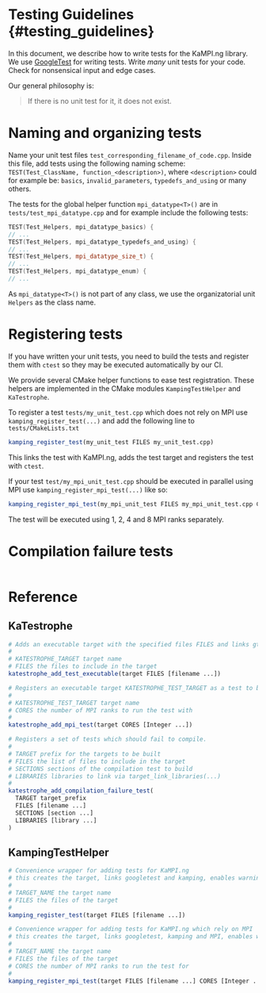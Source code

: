 Testing Guidelines {#testing_guidelines}
============
In this document, we describe how to write tests for the KaMPI.ng library.
We use [GoogleTest] for writing tests. Write *many* unit tests for your code. Check for nonsensical input and edge cases.

Our general philosophy is:
> If there is no unit test for it, it does not exist.

# Naming and organizing tests
Name your unit test files `test_corresponding_filename_of_code.cpp`. Inside this file, add tests using the following naming scheme: `TEST(Test_ClassName, function_<description>)`, where `<description>` could for example be: `basics`, `invalid_parameters`, `typedefs_and_using` or many others.

The tests for the global helper function `mpi_datatype<T>()` are in `tests/test_mpi_datatype.cpp` and for example include the following tests:

```cpp
TEST(Test_Helpers, mpi_datatype_basics) {
// ...
TEST(Test_Helpers, mpi_datatype_typedefs_and_using) {
// ...
TEST(Test_Helpers, mpi_datatype_size_t) {
// ...
TEST(Test_Helpers, mpi_datatype_enum) {
// ...
```
As `mpi_datatype<T>()` is not part of any class, we use the organizatorial unit `Helpers` as the class name.

# Registering tests
If you have written your unit tests, you need to build the tests and register them with `ctest` so they may be executed automatically by our CI.

We provide several CMake helper functions to ease test registration. These helpers are implemented in the CMake modules `KampingTestHelper` and `KaTestrophe`.

To register a test `tests/my_unit_test.cpp` which does not rely on MPI use `kamping_register_test(...)` and add the following line to `tests/CMakeLists.txt`

```cmake
kamping_register_test(my_unit_test FILES my_unit_test.cpp)
```
This links the test with KaMPI.ng, adds the test target and registers the test with `ctest`.

If your test `test/my_mpi_unit_test.cpp` should be executed in parallel using MPI use `kamping_register_mpi_test(...)` like so:

```cmake
kamping_register_mpi_test(my_mpi_unit_test FILES my_mpi_unit_test.cpp CORES 1 2 4 8)
```
The test will be executed using 1, 2, 4 and 8 MPI ranks separately.


# Compilation failure tests

```cmake
```

# Reference

## KaTestrophe

```cmake
# Adds an executable target with the specified files FILES and links gtest and the MPI gtest runner
#
# KATESTROPHE_TARGET target name
# FILES the files to include in the target
katestrophe_add_test_executable(target FILES [filename ...])
```

```cmake
# Registers an executable target KATESTROPHE_TEST_TARGET as a test to be executed with ctest
#
# KATESTROPHE_TEST_TARGET target name
# CORES the number of MPI ranks to run the test with
#
katestrophe_add_mpi_test(target CORES [Integer ...])
```

```cmake
# Registers a set of tests which should fail to compile.
#
# TARGET prefix for the targets to be built
# FILES the list of files to include in the target
# SECTIONS sections of the compilation test to build
# LIBRARIES libraries to link via target_link_libraries(...)
#
katestrophe_add_compilation_failure_test(
  TARGET target_prefix
  FILES [filename ...]
  SECTIONS [section ...]
  LIBRARIES [library ...]
)
```
## KampingTestHelper

```cmake
# Convenience wrapper for adding tests for KaMPI.ng
# this creates the target, links googletest and kamping, enables warnings and registers the test
#
# TARGET_NAME the target name
# FILES the files of the target
#
kamping_register_test(target FILES [filename ...])
```

```cmake
# Convenience wrapper for adding tests for KaMPI.ng which rely on MPI
# this creates the target, links googletest, kamping and MPI, enables warnings and registers the tests
#
# TARGET_NAME the target name
# FILES the files of the target
# CORES the number of MPI ranks to run the test for
#
kamping_register_mpi_test(target FILES [filename ...] CORES [Integer ...])
```

[GoogleTest]: https://google.github.io/googletest/
